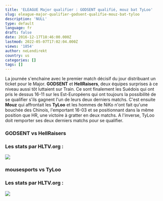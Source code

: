 ```yaml
---
title: 'ELEAGUE Major qualifier : GODSENT qualifié, mouz bat TyLoo'
slug: eleague-major-qualifier-godsent-qualifie-mouz-bat-tyloo
description: 'NULL'
type: default
language: fr
draft: false
date: 2016-12-17T18:46:00.000Z
lastmod: 2022-05-07T17:02:04.000Z
views: '1854'
author: neLendirekt
country: us
categories: []
tags: []
---
```

La journée s'enchaine avec le premier match décisif du jour distribuant un ticket pour le Major. **GODSENT** et **HellRaisers**, deux équipes surprises à ce niveau aussi tôt luttaient sur Train. Ce sont finalement les Suédois qui ont pris le dessus 16-11 sur les Est-Européens qui ont toujours la possibilité de se qualifier s'ils gagnent l'un de leurs deux derniers matchs. C'est ensuite **Mouz** qui affrontait les **TyLoo** et les hommes de NiKo n'ont fait qu'une bouchée des Chinois, l'emportant 16-03 et se positionnant dans la même position que HR, une victoire à gratter en deux matchs. A l'inverse, TyLoo doit remporter ses deux derniers matchs pour se qualifier.

### **GODSENT vs HellRaisers**

### Les stats par HLTV.org :

_![](/storage/images/58558628c6329godsenthrpng.png)_

### **mousesports vs TyLoo**

### Les stats par HLTV.org :

_![](/storage/images/5855863732f1amouztyloopng.png)_
